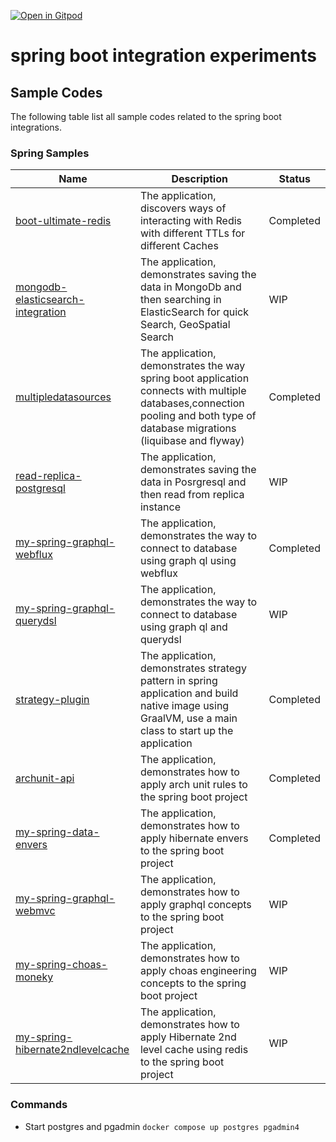 [![Open in Gitpod](https://gitpod.io/button/open-in-gitpod.svg)](https://gitpod.io/#https://github.com/rajadileepkolli/my-spring-boot-experiments)


# spring boot integration experiments

## Sample Codes

The following table list all sample codes related to the spring boot integrations.

### Spring Samples


| Name                                                                     | Description 		                                                                                                                                                                | Status 		 |
|--------------------------------------------------------------------------|-------------------------------------------------------------------------------------------------------------------------------------------------------------------------------|-----------|
| [boot-ultimate-redis](./boot-ultimate-redis)                             | The application, discovers ways of interacting with Redis with different TTLs for different Caches                                                                            | Completed |
| [mongodb-elasticsearch-integration](./mongodb-elasticsearch-integration) | The application, demonstrates saving the data in MongoDb and then searching in ElasticSearch for quick Search, GeoSpatial Search                                              | WIP       |
| [multipledatasources](./multipledatasources)                             | The application, demonstrates the way spring boot application connects with multiple databases,connection pooling and both type of database migrations (liquibase and flyway) | Completed |
| [read-replica-postgresql](./read-replica-postgresql)                     | The application, demonstrates saving the data in Posrgresql and then read from replica instance                                                                               | WIP       |
| [my-spring-graphql-webflux](./my-spring-graphql-webflux)                 | The application, demonstrates the way to connect to database using graph ql using webflux                                                                                     | Completed |
| [my-spring-graphql-querydsl](./my-spring-graphql-querydsl)               | The application, demonstrates the way to connect to database using graph ql and querydsl                                                                                      | WIP       |
| [strategy-plugin](./strategy-plugin)                                     | The application, demonstrates strategy pattern in spring application and build native image using GraalVM, use a main class to start up the application                       | Completed |
| [archunit-api](./archunit-api)                                           | The application, demonstrates how to apply arch unit rules to the spring boot project                                                                                         | Completed |
| [my-spring-data-envers](./my-spring-data-envers)                         | The application, demonstrates how to apply hibernate envers to the spring boot project                                                                                        | Completed |
| [my-spring-graphql-webmvc](./my-spring-graphql-webmvc)                   | The application, demonstrates how to apply graphql concepts to the spring boot project                                                                                        | WIP       |
| [my-spring-choas-moneky](./my-spring-choas-monkey)                       | The application, demonstrates how to apply choas engineering concepts to the spring boot project                                                                              | WIP       |
| [my-spring-hibernate2ndlevelcache](./my-spring-hibernate2ndlevelcache)                       | The application, demonstrates how to apply Hibernate 2nd level cache using redis to the spring boot project                                                                              | WIP       |



### Commands
 -  Start postgres and pgadmin `docker compose up postgres pgadmin4`
 
